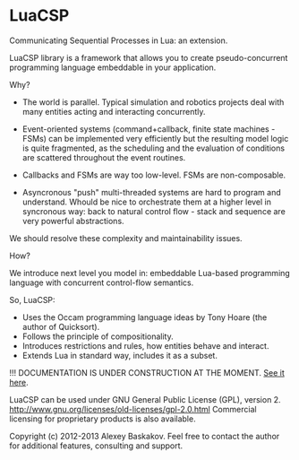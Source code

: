 LuaCSP
======

Communicating Sequential Processes in Lua: an extension.

LuaCSP library is a framework that allows you to create pseudo-concurrent
programming language embeddable in your application.


Why?

- The world is parallel. Typical simulation and robotics projects deal with
many entities acting and interacting concurrently.

- Event-oriented systems (command+callback, finite state machines - FSMs) can be
implemented very efficiently but the resulting model logic is quite
fragmented, as the scheduling and the evaluation of conditions are
scattered throughout the event routines. 

- Callbacks and FSMs are way too low-level. FSMs are non-composable.

- Asyncronous "push" multi-threaded systems are hard to program and understand.
Whould be nice to orchestrate them at a higher level in syncronous way: back to
natural control flow - stack and sequence are very powerful abstractions.

We should resolve these complexity and maintainability issues.


How?

We introduce next level you model in: embeddable Lua-based programming language with
concurrent control-flow semantics.

So, LuaCSP:
- Uses the Occam programming language ideas by Tony Hoare (the author of Quicksort).
- Follows the principle of compositionality.
- Introduces restrictions and rules, how entities behave and interact.
- Extends Lua in standard way, includes it as a subset.


!!! DOCUMENTATION IS UNDER CONSTRUCTION AT THE MOMENT.
[See it here]( http://htmlpreview.github.com/?https://github.com/loyso/LuaCSP/blob/master/doc/html/LuaCSP.html).


LuaCSP can be used under GNU General Public License (GPL), version 2.
http://www.gnu.org/licenses/old-licenses/gpl-2.0.html
Commercial licensing for proprietary products is also available.

Copyright (c) 2012-2013 Alexey Baskakov.
Feel free to contact the author for additional features, consulting and support.
